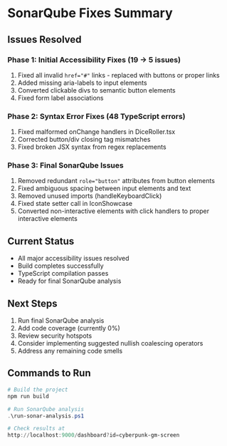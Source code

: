 # SonarQube Fixes Summary

## Issues Resolved

### Phase 1: Initial Accessibility Fixes (19 → 5 issues)
1. Fixed all invalid `href="#"` links - replaced with buttons or proper links
2. Added missing aria-labels to input elements
3. Converted clickable divs to semantic button elements
4. Fixed form label associations

### Phase 2: Syntax Error Fixes (48 TypeScript errors)
1. Fixed malformed onChange handlers in DiceRoller.tsx
2. Corrected button/div closing tag mismatches
3. Fixed broken JSX syntax from regex replacements

### Phase 3: Final SonarQube Issues
1. Removed redundant `role="button"` attributes from button elements
2. Fixed ambiguous spacing between input elements and text
3. Removed unused imports (handleKeyboardClick)
4. Fixed state setter call in IconShowcase  
5. Converted non-interactive elements with click handlers to proper interactive elements

## Current Status
- All major accessibility issues resolved
- Build completes successfully
- TypeScript compilation passes
- Ready for final SonarQube analysis

## Next Steps
1. Run final SonarQube analysis
2. Add code coverage (currently 0%)
3. Review security hotspots
4. Consider implementing suggested nullish coalescing operators
5. Address any remaining code smells

## Commands to Run
```powershell
# Build the project
npm run build

# Run SonarQube analysis
.\run-sonar-analysis.ps1

# Check results at
http://localhost:9000/dashboard?id=cyberpunk-gm-screen
```